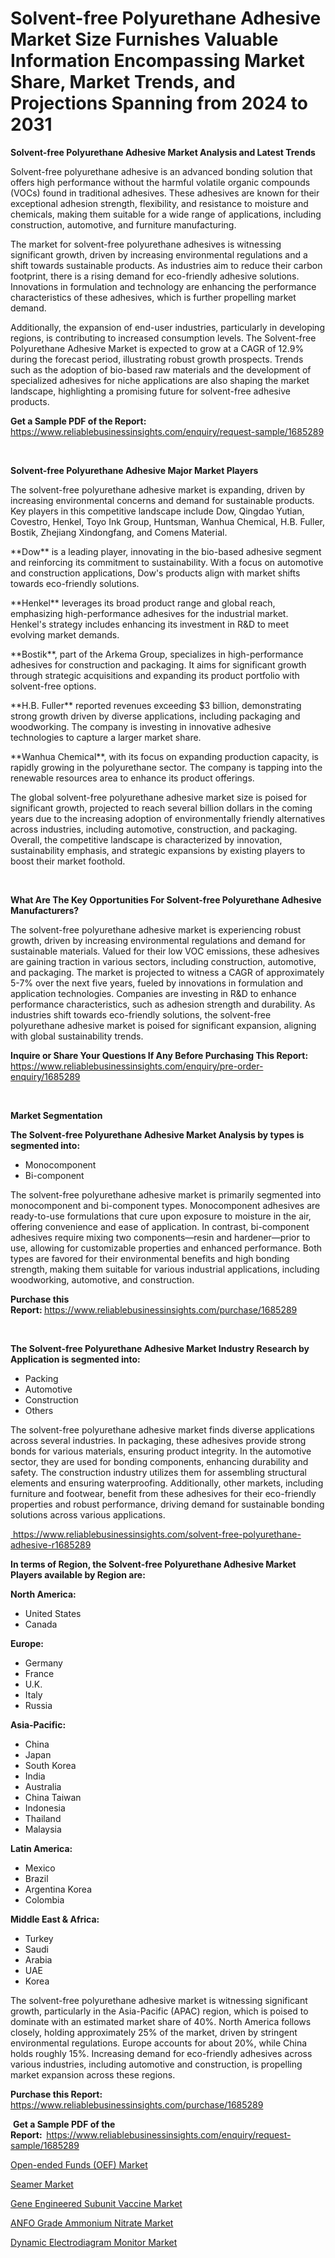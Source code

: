 <p><h1>Solvent-free Polyurethane Adhesive Market Size Furnishes Valuable Information Encompassing Market Share, Market Trends, and Projections Spanning from 2024 to 2031</h1></p><p><strong>Solvent-free Polyurethane Adhesive Market Analysis and Latest Trends</strong></p>
<p><p>Solvent-free polyurethane adhesive is an advanced bonding solution that offers high performance without the harmful volatile organic compounds (VOCs) found in traditional adhesives. These adhesives are known for their exceptional adhesion strength, flexibility, and resistance to moisture and chemicals, making them suitable for a wide range of applications, including construction, automotive, and furniture manufacturing.</p><p>The market for solvent-free polyurethane adhesives is witnessing significant growth, driven by increasing environmental regulations and a shift towards sustainable products. As industries aim to reduce their carbon footprint, there is a rising demand for eco-friendly adhesive solutions. Innovations in formulation and technology are enhancing the performance characteristics of these adhesives, which is further propelling market demand.</p><p>Additionally, the expansion of end-user industries, particularly in developing regions, is contributing to increased consumption levels. The Solvent-free Polyurethane Adhesive Market is expected to grow at a CAGR of 12.9% during the forecast period, illustrating robust growth prospects. Trends such as the adoption of bio-based raw materials and the development of specialized adhesives for niche applications are also shaping the market landscape, highlighting a promising future for solvent-free adhesive products.</p></p>
<p><strong>Get a Sample PDF of the Report:&nbsp;</strong> <a href="https://www.reliablebusinessinsights.com/enquiry/request-sample/1685289?utm_campaign=1588&utm_medium=2&utm_source=Github&utm_content=ia&utm_term=16102024&utm_id=solvent-free-polyurethane-adhesive">https://www.reliablebusinessinsights.com/enquiry/request-sample/1685289</a></p>
<p>&nbsp;</p>
<p><strong>Solvent-free Polyurethane Adhesive Major Market Players</strong></p>
<p><p>The solvent-free polyurethane adhesive market is expanding, driven by increasing environmental concerns and demand for sustainable products. Key players in this competitive landscape include Dow, Qingdao Yutian, Covestro, Henkel, Toyo Ink Group, Huntsman, Wanhua Chemical, H.B. Fuller, Bostik, Zhejiang Xindongfang, and Comens Material.</p><p>**Dow** is a leading player, innovating in the bio-based adhesive segment and reinforcing its commitment to sustainability. With a focus on automotive and construction applications, Dow's products align with market shifts towards eco-friendly solutions.</p><p>**Henkel** leverages its broad product range and global reach, emphasizing high-performance adhesives for the industrial market. Henkel's strategy includes enhancing its investment in R&D to meet evolving market demands.</p><p>**Bostik**, part of the Arkema Group, specializes in high-performance adhesives for construction and packaging. It aims for significant growth through strategic acquisitions and expanding its product portfolio with solvent-free options.</p><p>**H.B. Fuller** reported revenues exceeding $3 billion, demonstrating strong growth driven by diverse applications, including packaging and woodworking. The company is investing in innovative adhesive technologies to capture a larger market share.</p><p>**Wanhua Chemical**, with its focus on expanding production capacity, is rapidly growing in the polyurethane sector. The company is tapping into the renewable resources area to enhance its product offerings.</p><p>The global solvent-free polyurethane adhesive market size is poised for significant growth, projected to reach several billion dollars in the coming years due to the increasing adoption of environmentally friendly alternatives across industries, including automotive, construction, and packaging. Overall, the competitive landscape is characterized by innovation, sustainability emphasis, and strategic expansions by existing players to boost their market foothold.</p></p>
<p>&nbsp;</p>
<p><strong>What Are The Key Opportunities For Solvent-free Polyurethane Adhesive Manufacturers?</strong></p>
<p><p>The solvent-free polyurethane adhesive market is experiencing robust growth, driven by increasing environmental regulations and demand for sustainable materials. Valued for their low VOC emissions, these adhesives are gaining traction in various sectors, including construction, automotive, and packaging. The market is projected to witness a CAGR of approximately 5-7% over the next five years, fueled by innovations in formulation and application technologies. Companies are investing in R&D to enhance performance characteristics, such as adhesion strength and durability. As industries shift towards eco-friendly solutions, the solvent-free polyurethane adhesive market is poised for significant expansion, aligning with global sustainability trends.</p></p>
<p><strong>Inquire or Share Your Questions If Any Before Purchasing This Report:</strong> <a href="https://www.reliablebusinessinsights.com/enquiry/pre-order-enquiry/1685289?utm_campaign=1588&utm_medium=2&utm_source=Github&utm_content=ia&utm_term=16102024&utm_id=solvent-free-polyurethane-adhesive">https://www.reliablebusinessinsights.com/enquiry/pre-order-enquiry/1685289</a></p>
<p>&nbsp;</p>
<p><strong>Market Segmentation</strong></p>
<p><strong>The Solvent-free Polyurethane Adhesive Market Analysis by types is segmented into:</strong></p>
<p><ul><li>Monocomponent</li><li>Bi-component</li></ul></p>
<p><p>The solvent-free polyurethane adhesive market is primarily segmented into monocomponent and bi-component types. Monocomponent adhesives are ready-to-use formulations that cure upon exposure to moisture in the air, offering convenience and ease of application. In contrast, bi-component adhesives require mixing two components—resin and hardener—prior to use, allowing for customizable properties and enhanced performance. Both types are favored for their environmental benefits and high bonding strength, making them suitable for various industrial applications, including woodworking, automotive, and construction.</p></p>
<p><strong>Purchase this Report:&nbsp;</strong><a href="https://www.reliablebusinessinsights.com/purchase/1685289?utm_campaign=1588&utm_medium=2&utm_source=Github&utm_content=ia&utm_term=16102024&utm_id=solvent-free-polyurethane-adhesive">https://www.reliablebusinessinsights.com/purchase/1685289</a></p>
<p>&nbsp;</p>
<p><strong>The Solvent-free Polyurethane Adhesive Market Industry Research by Application is segmented into:</strong></p>
<p><ul><li>Packing</li><li>Automotive</li><li>Construction</li><li>Others</li></ul></p>
<p><p>The solvent-free polyurethane adhesive market finds diverse applications across several industries. In packaging, these adhesives provide strong bonds for various materials, ensuring product integrity. In the automotive sector, they are used for bonding components, enhancing durability and safety. The construction industry utilizes them for assembling structural elements and ensuring waterproofing. Additionally, other markets, including furniture and footwear, benefit from these adhesives for their eco-friendly properties and robust performance, driving demand for sustainable bonding solutions across various applications.</p></p>
<p><a href="https://www.reliablebusinessinsights.com/solvent-free-polyurethane-adhesive-r1685289?utm_campaign=1588&utm_medium=2&utm_source=Github&utm_content=ia&utm_term=16102024&utm_id=solvent-free-polyurethane-adhesive">&nbsp;https://www.reliablebusinessinsights.com/solvent-free-polyurethane-adhesive-r1685289</a></p>
<p><strong>In terms of Region, the Solvent-free Polyurethane Adhesive Market Players available by Region are:</strong></p>
<p>
    <p> <strong> North America: </strong>
        <ul>
            <li>United States</li>
            <li>Canada</li>
        </ul>
        </p> 
    <p> <strong> Europe: </strong>
        <ul>
            <li>Germany</li>
            <li>France</li>
            <li>U.K.</li>
            <li>Italy</li>
            <li>Russia</li>
        </ul>
        </p> 
    <p> <strong> Asia-Pacific: </strong>
        <ul>
            <li>China</li>
            <li>Japan</li>
            <li>South Korea</li>
            <li>India</li>
            <li>Australia</li>
            <li>China Taiwan</li>
            <li>Indonesia</li>
            <li>Thailand</li>
            <li>Malaysia</li>
        </ul>
        </p> 
    <p> <strong> Latin America: </strong>
        <ul>
            <li>Mexico</li>
            <li>Brazil</li>
            <li>Argentina Korea</li>
            <li>Colombia</li>
        </ul>
        </p> 
    <p> <strong> Middle East & Africa: </strong>
        <ul>
            <li>Turkey</li>
            <li>Saudi</li>
            <li>Arabia</li>
            <li>UAE</li>
            <li>Korea</li>
        </ul>
    </p>
    </p>
<p><p>The solvent-free polyurethane adhesive market is witnessing significant growth, particularly in the Asia-Pacific (APAC) region, which is poised to dominate with an estimated market share of 40%. North America follows closely, holding approximately 25% of the market, driven by stringent environmental regulations. Europe accounts for about 20%, while China holds roughly 15%. Increasing demand for eco-friendly adhesives across various industries, including automotive and construction, is propelling market expansion across these regions.</p></p>
<p><strong>Purchase this Report: </strong><a href="https://www.reliablebusinessinsights.com/purchase/1685289?utm_campaign=1588&utm_medium=2&utm_source=Github&utm_content=ia&utm_term=16102024&utm_id=solvent-free-polyurethane-adhesive">https://www.reliablebusinessinsights.com/purchase/1685289</a></p>
<p>&nbsp;<strong>Get a Sample PDF of the Report:&nbsp;&nbsp;</strong><a href="https://www.reliablebusinessinsights.com/enquiry/request-sample/1685289?utm_campaign=1588&utm_medium=2&utm_source=Github&utm_content=ia&utm_term=16102024&utm_id=solvent-free-polyurethane-adhesive">https://www.reliablebusinessinsights.com/enquiry/request-sample/1685289</a></p>
<p><strong></strong></p>
<p><p><a href="https://www.linkedin.com/pulse/global-open-ended-funds-oef-market-trends-forecasts-strategic-9jbxc?trk=public_post_embed_feed-article-content&utm_campaign=1588&utm_medium=2&utm_source=Github&utm_content=ia&utm_term=16102024&utm_id=solvent-free-polyurethane-adhesive">Open-ended Funds (OEF) Market</a></p><p><a href="https://www.linkedin.com/pulse/seamer-market-trends-detailed-study-its-segmentation-analyzing-caqzf?trk=public_post_embed_feed-article-content&utm_campaign=1588&utm_medium=2&utm_source=Github&utm_content=ia&utm_term=16102024&utm_id=solvent-free-polyurethane-adhesive">Seamer Market</a></p><p><a href="https://www.linkedin.com/pulse/market-forecasting-change-global-gene-engineered-subunit-vaccine-b5pmf?trk=public_post_embed_feed-article-content&utm_campaign=1588&utm_medium=2&utm_source=Github&utm_content=ia&utm_term=16102024&utm_id=solvent-free-polyurethane-adhesive">Gene Engineered Subunit Vaccine Market</a></p><p><a href="https://www.linkedin.com/pulse/global-anfo-grade-ammonium-nitrate-market-exploring-share-trends-pxu6f?trk=public_post_embed_feed-article-content&utm_campaign=1588&utm_medium=2&utm_source=Github&utm_content=ia&utm_term=16102024&utm_id=solvent-free-polyurethane-adhesive">ANFO Grade Ammonium Nitrate Market</a></p><p><a href="https://www.linkedin.com/pulse/strategic-forecast-dynamic-electrodiagram-monitor-market-fx0wf?trk=public_post_embed_feed-article-content&utm_campaign=1588&utm_medium=2&utm_source=Github&utm_content=ia&utm_term=16102024&utm_id=solvent-free-polyurethane-adhesive">Dynamic Electrodiagram Monitor Market</a></p></p>